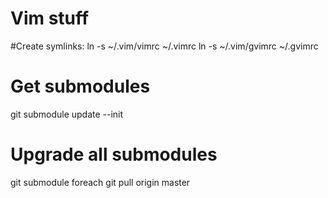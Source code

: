 # Vim stuff

#Create symlinks:
ln -s ~/.vim/vimrc ~/.vimrc
ln -s ~/.vim/gvimrc ~/.gvimrc

# Get submodules
git submodule update --init

# Upgrade all submodules
git submodule foreach git pull origin master
